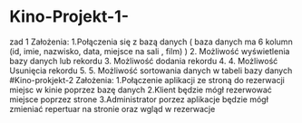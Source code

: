 # Kino-Projekt-1-
zad 1 
Założenia: 
1.Połączenia się z bazą danych ( baza danych ma 6 kolumn (id, imie, nazwisko, data, miejsce na sali , film) )
2. Możliwość wyświetlenia bazy danych lub rekordu 
3. Możliwość dodania rekordu 
4. 4. Możliwość Usunięcia rekordu 
5. 5. Możliwość sortowania danych w tabeli bazy danych
#Kino-prokjekt-2
Założenia:
1.Połączenie aplikacji ze stroną do rezerwacji miejsc w kinie poprzez bazę danych
2.Klient będzie mógł rezerwować miejsce poprzez strone
3.Administrator porzez aplikacje będzie mógł zmieniać repertuar na stronie oraz wgląd w rezerwacje 
